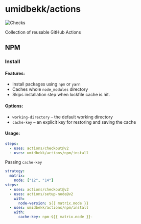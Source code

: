 # umidbekk/actions

![Checks](https://github.com/umidbekk/actions/workflows/Checks/badge.svg)

Collection of reusable GitHub Actions

## NPM

### Install

#### Features:

- Install packages using `npm` or `yarn`
- Caches whole `node_modules` directory
- Skips installation step when lockfile cache is hit.

#### Options:

- `working-directory` – the default working directory
- `cache-key` – an explicit key for restoring and saving the cache

#### Usage:

```yaml
steps:
  - uses: actions/checkout@v2
  - uses: umidbekk/actions/npm/install
```

Passing `cache-key`

```yaml
strategy:
  matrix:
    node: ["12", "14"]
steps:
  - uses: actions/checkout@v2
  - uses: actions/setup-node@v2
    with:
      node-version: ${{ matrix.node }}
  - uses: umidbekk/actions/npm/install
    with:
      cache-key: npm-${{ matrix.node }}-
```
